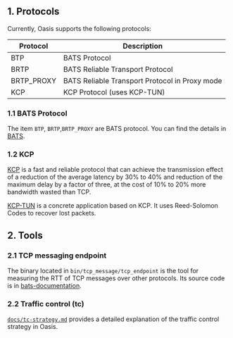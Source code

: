 ## 1. Protocols

Currently, Oasis supports the following protocols:

| Protocol   | Description                                    |
| ---------- | ---------------------------------------------- |
| BTP        | BATS Protocol                                  |
| BRTP       | BATS Reliable Transport Protocol               |
| BRTP_PROXY | BATS Reliable Transport Protocol in Proxy mode |
| KCP        | KCP Protocol       (uses KCP-TUN)              |

### 1.1 BATS Protocol

The item `BTP`, `BRTP`,`BRTP_PROXY` are BATS protocol. You can find the details in [BATS](../bats/README.md).

### 1.2 KCP

[KCP](https://github.com/skywind3000/kcp) is a fast and reliable protocol that can achieve the transmission effect of a reduction of the average latency by 30% to 40% and reduction of the maximum delay by a factor of three, at the cost of 10% to 20% more bandwidth wasted than TCP.

[KCP-TUN](https://github.com/xtaci/kcptun) is a concrete application based on KCP. It uses Reed-Solomon Codes to recover lost packets.

## 2. Tools

### 2.1 TCP messaging endpoint

The binary located in `bin/tcp_message/tcp_endpoint` is the tool for measuring the RTT of TCP messages over other protocols. Its source code is in [bats-documentation](https://github.com/n-hop/bats-documentation).

### 2.2 Traffic control (tc)

[`docs/tc-strategy.md`](tc-strategy.md) provides a detailed explanation of the traffic control strategy in Oasis.